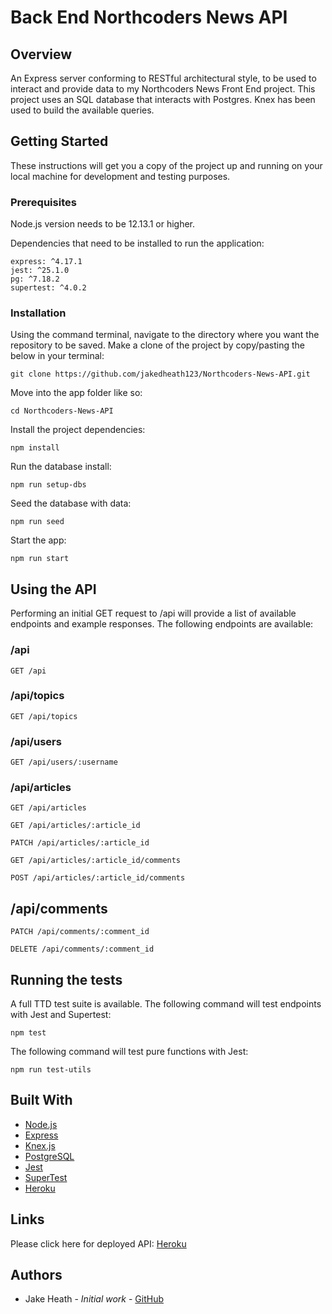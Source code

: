 # Back End Northcoders News API

## Overview
An Express server conforming to RESTful architectural style, to be used to interact and provide data to my Northcoders News Front End project. This project uses an SQL database that interacts with Postgres. Knex has been used to build the available queries.

## Getting Started
These instructions will get you a copy of the project up and running on your local machine for development and testing purposes.

### Prerequisites
      
Node.js version needs to be 12.13.1 or higher.   
      
Dependencies that need to be installed to run the application:

``` 
express: ^4.17.1
jest: ^25.1.0
pg: ^7.18.2
supertest: ^4.0.2
```  


   
### Installation
  
Using the command terminal, navigate to the directory where you want the repository to be saved. Make a clone of the project by copy/pasting the below in your terminal:
```
git clone https://github.com/jakedheath123/Northcoders-News-API.git
```      
Move into the app folder like so:
```
cd Northcoders-News-API
```
Install the project dependencies:
```
npm install
```
Run the database install:
```
npm run setup-dbs
```
Seed the database with data:
```
npm run seed
```
Start the app:
```
npm run start
```


## Using the API
 Performing an initial GET request to /api will provide a list of available endpoints and example responses. The following endpoints are available:
### /api
```
GET /api
```
### /api/topics
```
GET /api/topics
```
### /api/users
```
GET /api/users/:username
```
### /api/articles
```
GET /api/articles
```
```
GET /api/articles/:article_id
```
```
PATCH /api/articles/:article_id
```
```
GET /api/articles/:article_id/comments
```
```
POST /api/articles/:article_id/comments
```
## /api/comments
```
PATCH /api/comments/:comment_id
```
```
DELETE /api/comments/:comment_id
```

## Running the tests

A full TTD test suite is available. The following command will test endpoints with Jest and Supertest: 
```
npm test
```
The following command will test pure functions with Jest:
```
npm run test-utils
```
## Built With
- [Node.js](https://nodejs.org/en/)
- [Express](https://expressjs.com/)
- [Knex.js](http://knexjs.org/)
- [PostgreSQL](https://www.postgresql.org/)
- [Jest](https://jestjs.io/)
- [SuperTest](https://www.npmjs.com/package/supertest)
- [Heroku](https://www.heroku.com/)

## Links
Please click here for deployed API: [Heroku](https://nc-news-be-project.herokuapp.com/api)
        
## Authors
        
- Jake Heath - *Initial work* - [GitHub](https://github.com/jakedheath123)
